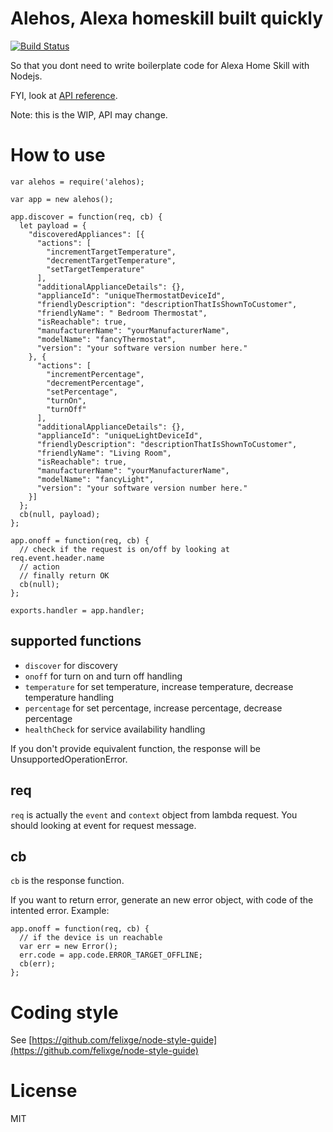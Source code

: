 # Alehos, Alexa homeskill built quickly

[![Build Status](https://travis-ci.org/nqd/alehos.svg?branch=master)](https://travis-ci.org/nqd/alehos)

So that you dont need to write boilerplate code for Alexa Home Skill with Nodejs.

FYI, look at [API reference](https://developer.amazon.com/public/solutions/alexa/alexa-skills-kit/docs/smart-home-skill-api-reference).

Note: this is the WIP, API may change.

# How to use

```
var alehos = require('alehos);

var app = new alehos();

app.discover = function(req, cb) {
  let payload = {
    "discoveredAppliances": [{
      "actions": [
        "incrementTargetTemperature",
        "decrementTargetTemperature",
        "setTargetTemperature"
      ],
      "additionalApplianceDetails": {},
      "applianceId": "uniqueThermostatDeviceId",
      "friendlyDescription": "descriptionThatIsShownToCustomer",
      "friendlyName": " Bedroom Thermostat",
      "isReachable": true,
      "manufacturerName": "yourManufacturerName",
      "modelName": "fancyThermostat",
      "version": "your software version number here."
    }, {
      "actions": [
        "incrementPercentage",
        "decrementPercentage",
        "setPercentage",
        "turnOn",
        "turnOff"
      ],
      "additionalApplianceDetails": {},
      "applianceId": "uniqueLightDeviceId",
      "friendlyDescription": "descriptionThatIsShownToCustomer",
      "friendlyName": "Living Room",
      "isReachable": true,
      "manufacturerName": "yourManufacturerName",
      "modelName": "fancyLight",
      "version": "your software version number here."
    }]
  };
  cb(null, payload);
};

app.onoff = function(req, cb) {
  // check if the request is on/off by looking at req.event.header.name
  // action
  // finally return OK
  cb(null);
};

exports.handler = app.handler;
```

## supported functions
- `discover` for discovery
- `onoff` for turn on and turn off handling
- `temperature` for set temperature, increase temperature, decrease temperature handling
- `percentage` for set percentage, increase percentage, decrease percentage
- `healthCheck` for service availability handling

If you don't provide equivalent function, the response will be UnsupportedOperationError.

## req
`req` is actually the `event` and `context` object from lambda request. You should looking at event for request message.

## cb
`cb` is the response function.

If you want to return error, generate an new error object, with code of the intented error.
Example:
```
app.onoff = function(req, cb) {
  // if the device is un reachable
  var err = new Error();
  err.code = app.code.ERROR_TARGET_OFFLINE;
  cb(err);
};
```

# Coding style
See [https://github.com/felixge/node-style-guide](https://github.com/felixge/node-style-guide)

# License

MIT

